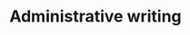 ---
title: Administrative writing
longTitle: 'Administrative writing'
tags:
- gccommon
narrowerTerm:
- "[[Writing]]"
relatedTerm:
- "[[Technical writing Annual reports]]"
---